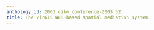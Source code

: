 ```yaml
---
anthology_id: 2003.cikm_conference-2003.52
title: The virGIS WFS-based spatial mediation system
---
```

